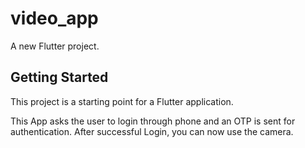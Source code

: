 # video_app

A new Flutter project.

## Getting Started

This project is a starting point for a Flutter application.

This App asks the user to login through phone and an OTP is sent for authentication.
After successful Login, you can now use the camera.
